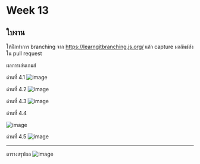 # Week 13 #

## ใบงาน

ให้ฝึกทำการ branching  จาก  https://learngitbranching.js.org/ แล้ว capture ผลลัพธ์ส่งใน pull request

ผลการเล่นเกมส์

ด่านที่ 4.1 
![image](https://user-images.githubusercontent.com/92081957/144759305-1df10bf9-f913-4852-b8d3-36f1dd6e55c2.png)

ด่านที่ 4.2
![image](https://user-images.githubusercontent.com/92081957/144759397-d0de0d96-37a6-4524-bada-b13f220ff812.png)


ด่านที่ 4.3
![image](https://user-images.githubusercontent.com/92081957/144759440-f8f4431f-3c34-4e86-9e85-e619748d1bb3.png)


ด่านที่ 4.4

![image](https://user-images.githubusercontent.com/92081957/144759538-f203eb8c-b5e9-4e2f-bb4e-93ae418edd69.png)

ด่านที่ 4.5
![image](https://user-images.githubusercontent.com/92081957/144759622-099684f3-5d12-474d-bcc8-5be48286ee1d.png)




---
ตารางสรุปผล
![image](https://user-images.githubusercontent.com/92081957/144759637-cbcc89f9-dd4d-4a82-80fd-8ac65c361e98.png)





